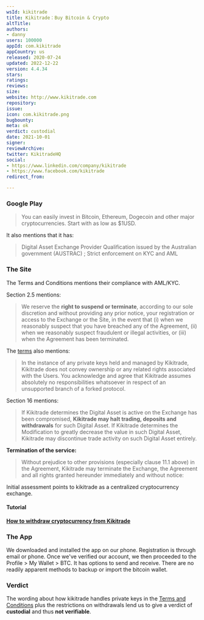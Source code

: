 ```yaml
---
wsId: kikitrade
title: Kikitrade：Buy Bitcoin & Crypto
altTitle: 
authors:
- danny
users: 100000
appId: com.kikitrade
appCountry: us
released: 2020-07-24
updated: 2022-12-22
version: 4.4.34
stars: 
ratings: 
reviews: 
size: 
website: http://www.kikitrade.com
repository: 
issue: 
icon: com.kikitrade.png
bugbounty: 
meta: ok
verdict: custodial
date: 2021-10-01
signer: 
reviewArchive: 
twitter: KikitradeHQ
social:
- https://www.linkedin.com/company/kikitrade
- https://www.facebook.com/kikitrade
redirect_from: 

---
```


### Google Play
> You can easily invest in Bitcoin, Ethereum, Dogecoin and other major cryptocurrencies. Start with as low as $1USD.

It also mentions that it has:

> Digital Asset Exchange Provider Qualification issued by the Australian government (AUSTRAC) ; Strict enforcement on KYC and AML

### The Site

The Terms and Conditions mentions their compliance with AML/KYC.

Section 2.5 mentions:

> We reserve the **right to suspend or terminate**, according to our sole discretion and without providing any prior notice, your registration or access to the Exchange or the Site, in the event that (i) when we reasonably suspect that you have breached any of the Agreement, (ii) when we reasonably suspect fraudulent or illegal activities, or (iii) when the Agreement has been terminated.

The [terms](https://www.kikitrade.com/terms) also mentions:

> In the instance of any private keys held and managed by Kikitrade, Kikitrade does not convey ownership or any related rights associated with the Users. You acknowledge and agree that Kikitrade assumes absolutely no responsibilities whatsoever in respect of an unsupported branch of a forked protocol.

Section 16 mentions:

> If Kikitrade determines the Digital Asset is active on the Exchange has been compromised, **Kikitrade may halt trading, deposits and withdrawals** for such Digital Asset. If Kikitrade determines the Modification to greatly decrease the value in such Digital Asset, Kikitrade may discontinue trade activity on such Digital Asset entirely. 

**Termination of the service:**

> Without prejudice to other provisions (especially clause 11.1 above) in the Agreement, Kikitrade may terminate the Exchange, the Agreement and all rights granted hereunder immediately and without notice:

Initial assessment points to kikitrade as a centralized cryptocurrency exchange.

#### Tutorial

[**How to withdraw cryptocurrency from Kikitrade**](https://kikitrade.zendesk.com/hc/en-hk/articles/360001624475-How-to-withdraw-cryptocurrency-)

### The App

We downloaded and installed the app on our phone. Registration is through email or phone. Once we've verified our account, we then proceeded to the Profile > My Wallet > BTC. It has options to send and receive. There are no readily apparent methods to backup or import the bitcoin wallet.

### Verdict

The wording about how kikitrade handles private keys in the [Terms and Conditions](https://www.kikitrade.com/terms) plus the restrictions on withdrawals lend us to give a verdict of **custodial** and thus **not verifiable**.
